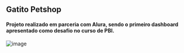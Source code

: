 ## Gatito Petshop

#### Projeto realizado em parceria com Alura, sendo o primeiro dashboard apresentado como desafio no curso de PBI.

![image](https://github.com/juangranke/Gatito-petshop-dashboard/assets/95103428/4044c5ec-449a-46c9-b30e-f63b27b9ff58)

